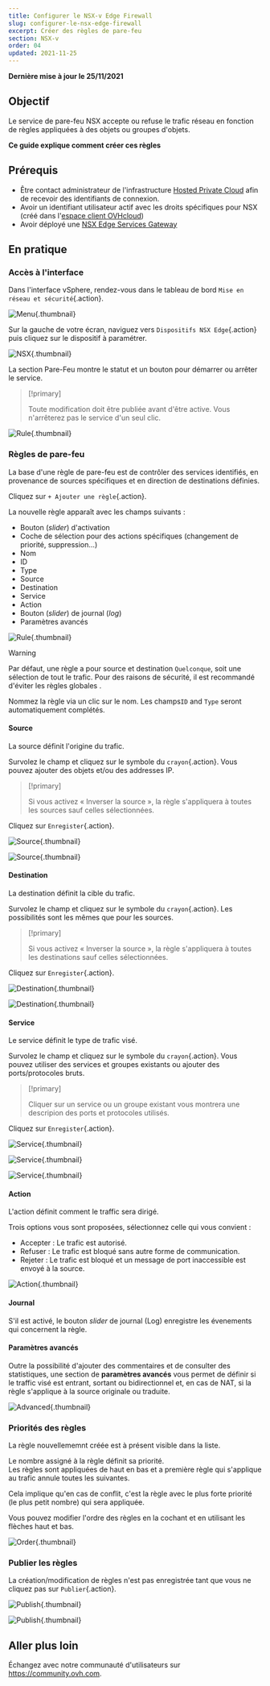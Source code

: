 ```yaml
---
title: Configurer le NSX-v Edge Firewall
slug: configurer-le-nsx-edge-firewall
excerpt: Créer des règles de pare-feu
section: NSX-v
order: 04
updated: 2021-11-25
---
```


**Dernière mise à jour le 25/11/2021**

## Objectif

Le service de pare-feu NSX accepte ou refuse le trafic réseau en fonction de règles appliquées à des objets ou groupes d'objets.

**Ce guide explique comment créer ces règles**

## Prérequis

- Être contact administrateur de l'infrastructure [Hosted Private Cloud](https://www.ovhcloud.com/fr-ca/enterprise/products/hosted-private-cloud/) afin de recevoir des identifiants de connexion.
- Avoir un identifiant utilisateur actif avec les droits spécifiques pour NSX (créé dans l'[espace client OVHcloud](https://ca.ovh.com/auth/?action=gotomanager&from=https://www.ovh.com/ca/fr/&ovhSubsidiary=qc))
- Avoir déployé une [NSX Edge Services Gateway](https://docs.ovh.com/ca/fr/private-cloud/comment-deployer-une-nsx-edge-gateway/)

## En pratique

### Accès à l'interface

Dans l'interface vSphere, rendez-vous dans le tableau de bord `Mise en réseau et sécurité`{.action}.

![Menu](images/en01dash.png){.thumbnail}

Sur la gauche de votre écran, naviguez vers `Dispositifs NSX Edge`{.action} puis cliquez sur le dispositif à paramétrer.

![NSX](images/en02nsx.png){.thumbnail}

La section Pare-Feu montre le statut et un bouton pour démarrer ou arrêter le service.

> [!primary]
>
> Toute modification doit être publiée avant d'être active. Vous n'arrêterez pas le service d'un seul clic.     

![Rule](images/en03fw.png){.thumbnail}

### Règles de pare-feu

La base d'une règle de pare-feu est de contrôler des services identifiés, en provenance de sources spécifiques et en direction de destinations définies.     

Cliquez sur `+ Ajouter une règle`{.action}.

La nouvelle règle apparaît avec les champs suivants :

- Bouton (*slider*) d'activation
- Coche de sélection pour des actions spécifiques (changement de priorité, suppression...)
- Nom
- ID
- Type
- Source
- Destination
- Service
- Action
- Bouton (*slider*) de journal (*log*)
- Paramètres avancés

![Rule](images/en03rule.png){.thumbnail}

> [!warning]
>
> Par défaut, une règle a pour source et destination `Quelconque`, soit une sélection de tout le trafic. Pour des raisons de sécurité, il est recommandé d'éviter les règles globales .
>

Nommez la règle via un clic sur le nom. Les champs`ID` and `Type` seront automatiquement complétés.

#### Source

La source définit l'origine du trafic.

Survolez le champ et cliquez sur le symbole du `crayon`{.action}. Vous pouvez ajouter des objets et/ou des addresses IP.

> [!primary]
>
> Si vous activez « Inverser la source », la règle s'appliquera à toutes les sources sauf celles sélectionnées.

Cliquez sur `Enregister`{.action}.

![Source](images/en04sourceobjects.png){.thumbnail}

![Source](images/en05sourceIP.png){.thumbnail}

#### Destination

La destination définit la cible du trafic.

Survolez le champ et cliquez sur le symbole du `crayon`{.action}. Les possibilités sont les mêmes que pour les sources.

> [!primary]
>
> Si vous activez « Inverser la source », la règle s'appliquera à toutes les destinations sauf celles sélectionnées.

Cliquez sur `Enregister`{.action}.

![Destination](images/en07destobjects.png){.thumbnail}

![Destination](images/en07destIP.png){.thumbnail}


#### Service

Le service définit le type de trafic visé.

Survolez le champ et cliquez sur le symbole du `crayon`{.action}. Vous pouvez utiliser des services et groupes existants ou ajouter des ports/protocoles bruts. 

> [!primary]
>
> Cliquer sur un service ou un groupe existant vous montrera une descripion des ports et protocoles utilisés.

Cliquez sur `Enregister`{.action}.

![Service](images/en08servsg.png){.thumbnail}

![Service](images/en09servdetail.png){.thumbnail}

![Service](images/en10servport.png){.thumbnail}

#### Action

L'action définit comment le traffic sera dirigé.

Trois options vous sont proposées, sélectionnez celle qui vous convient :

- Accepter : Le trafic est autorisé.
- Refuser : Le trafic est bloqué sans autre forme de communication.
- Rejeter : Le trafic est bloqué et un message de port inaccessible est envoyé à la source.     

![Action](images/en11action.png){.thumbnail}

#### Journal

S'il est activé, le bouton *slider* de journal (Log) enregistre les évenements qui concernent la règle.

#### Paramètres avancés

Outre la possibilité d'ajouter des commentaires et de consulter des statistiques, une section de **paramètres avancés** vous permet de définir si le traffic visé est entrant, sortant ou bidirectionnel et, en cas de NAT, si la règle s'applique à la source originale ou traduite.

![Advanced](images/en12adv.png){.thumbnail}

### Priorités des règles

La règle nouvellememnt créée est à présent visible dans la liste. 

Le nombre assigné à la règle définit sa priorité.<br>
Les règles sont appliquées de haut en bas et a première règle qui s'applique au trafic annule toutes les suivantes.

Cela implique qu'en cas de conflit, c'est la règle avec le plus forte priorité (le plus petit nombre) qui sera appliquée.  

Vous pouvez modifier l'ordre des règles en la cochant et en utilisant les flèches haut et bas.

![Order](images/en13order.png){.thumbnail}

### Publier les règles

La création/modification de règles n'est pas enregistrée tant que vous ne cliquez pas sur `Publier`{.action}.

![Publish](images/en14publish.png){.thumbnail}

![Publish](images/en15done.png){.thumbnail}

## Aller plus loin

Échangez avec notre communauté d'utilisateurs sur <https://community.ovh.com>.
